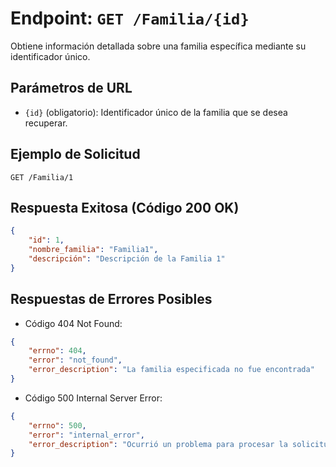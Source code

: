 # Endpoint: `GET /Familia/{id}`

Obtiene información detallada sobre una familia específica mediante su identificador único.

## Parámetros de URL
- `{id}` (obligatorio): Identificador único de la familia que se desea recuperar.

## Ejemplo de Solicitud
```http
GET /Familia/1
```

## Respuesta Exitosa (Código 200 OK)
```json
{
    "id": 1,
    "nombre_familia": "Familia1",
    "descripción": "Descripción de la Familia 1"
}
```

## Respuestas de Errores Posibles
- Código 404 Not Found:
```json
{
    "errno": 404,
    "error": "not_found",
    "error_description": "La familia especificada no fue encontrada"
}
```

- Código 500 Internal Server Error:
```json
{
    "errno": 500,
    "error": "internal_error",
    "error_description": "Ocurrió un problema para procesar la solicitud"
}
```